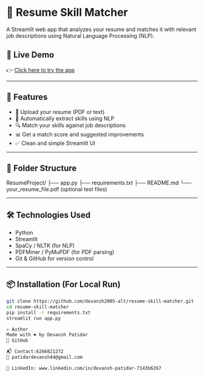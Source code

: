 # 🧠 Resume Skill Matcher

A Streamlit web app that analyzes your resume and matches it with relevant job descriptions using Natural Language Processing (NLP).

## 🚀 Live Demo
👉 [Click here to try the app](https://resume-skill-matcher-7jkqsn4ru9ymqqrof83wbr.streamlit.app/)  

---

## 📌 Features

- 📄 Upload your resume (PDF or text)
- 🧠 Automatically extract skills using NLP
- 🔍 Match your skills against job descriptions
- 📊 Get a match score and suggested improvements
- ✅ Clean and simple Streamlit UI

---

## 📂 Folder Structure

ResumeProject/
├── app.py
├── requirements.txt
├── README.md
└── your_resume_file.pdf (optional test files)

---

## 🛠️ Technologies Used

- Python
- Streamlit
- SpaCy / NLTK (for NLP)
- PDFMiner / PyMuPDF (for PDF parsing)
- Git & GitHub for version control

---

## 📦 Installation (For Local Run)

```bash
git clone https://github.com/devansh2005-alt/resume-skill-matcher.git
cd resume-skill-matcher
pip install -r requirements.txt
streamlit run app.py

✍️ Author
Made with ❤️ by Devansh Patidar
🔗 GitHub

📬 Contact:6266821272
📧 patidardevansh44@gmail.com

📱 LinkedIn: www.linkedin.com/in/devansh-patidar-7143b6267




